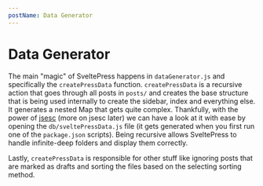 ```yaml
---
postName: Data Generator
---
```


# Data Generator

The main "magic" of SveltePress happens in `dataGenerator.js` and specifically the `createPressData` function.
`createPressData` is a recursive action that goes through all posts in `posts/` and creates the base structure that is being used internally to create the sidebar, index and everything else.
It generates a nested Map that gets quite complex. Thankfully, with the power of [jsesc](https://www.npmjs.com/package/jsesc) (more on jsesc later) we can have a look at it with ease by opening the `db/sveltePressData.js` file (it gets generated when you first run one of the `package.json` scripts).
Being recursive allows SveltePress to handle infinite-deep folders and display them correctly.

Lastly, `createPressData` is responsible for other stuff like ignoring posts that are marked as drafts and sorting the files based on the selecting sorting method.
